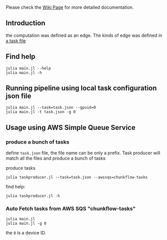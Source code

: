 Please check the [Wiki Page](https://github.com/seung-lab/ChunkFlow.jl/wiki) for more detailed documentation.

## Introduction
the computation was defined as an edge. The kinds of edge was defined in [a task file](https://github.com/seung-lab/ChunkFlow.jl/blob/master/test/test.json)

## Find help
    julia main.jl --help
    julia main.jl -h
## Running pipeline using local task configuration json file

    julia main.jl --task=task.json --gpuid=0
    julia main.jl -t task.json -g 0

## Usage using AWS Simple Queue Service

### produce a bunch of tasks
define `task.json` file, the file name can be only a prefix. Task producer will match all the files and produce a bunch of tasks

produce tasks

    julia taskproducer.jl --task=task.json --awssqs=chunkflow-tasks

find help:

    julia taskproducer.jl -h

### Auto Fetch tasks from AWS SQS "chunkflow-tasks"

    julia main.jl
    julia main.jl -g 0
the `0` is a device ID.
